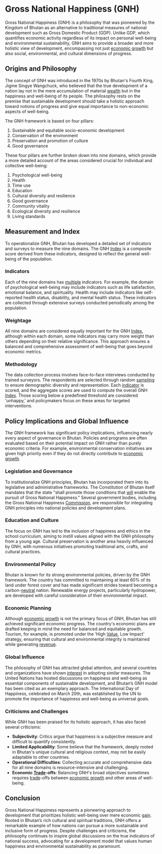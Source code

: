 # Gross National Happiness (GNH)

Gross National Happiness (GNH) is a philosophy that was pioneered by the Kingdom of Bhutan as an alternative to traditional measures of national development such as Gross Domestic Product (GDP). Unlike GDP, which quantifies economic activity regardless of its impact on personal well-being and environmental sustainability, GNH aims to provide a broader and more holistic view of development, encompassing not just [economic growth](../e/economic_growth.md) but also social, environmental, and cultural dimensions of progress.

## Origins and Philosophy

The concept of GNH was introduced in the 1970s by Bhutan's Fourth King, Jigme Singye Wangchuck, who believed that the true development of a nation lay not in the mere accumulation of material [wealth](../w/wealth.md) but in the happiness and well-being of its people. The philosophy rests on the premise that sustainable development should take a holistic approach toward notions of progress and give equal importance to non-economic aspects of well-being.

The GNH framework is based on four pillars:
1. Sustainable and equitable socio-economic development
2. Conservation of the environment
3. Preservation and promotion of culture
4. Good governance

These four pillars are further broken down into nine domains, which provide a more detailed account of the areas considered crucial for individual and collective well-being:
1. Psychological well-being
2. Health
3. Time use
4. Education
5. Cultural diversity and resilience
6. Good governance
7. Community vitality
8. Ecological diversity and resilience
9. Living standards

## Measurement and Index

To operationalize GNH, Bhutan has developed a detailed set of indicators and surveys to measure the nine domains. The GNH [Index](../i/index_instrument.md) is a composite score derived from these indicators, designed to reflect the general well-being of the population.

### Indicators

Each of the nine domains has [multiple](../m/multiple.md) indicators. For example, the domain of psychological well-being may include indicators such as life satisfaction, emotional balance, and spirituality. Health may include indicators like self-reported health status, disability, and mental health status. These indicators are collected through extensive surveys conducted periodically among the population.

### Weightage

All nine domains are considered equally important for the GNH [Index](../i/index_instrument.md), although within each domain, some indicators may carry more weight than others depending on their relative significance. This approach ensures a balanced and comprehensive assessment of well-being that goes beyond economic metrics.

### Methodology

The data collection process involves face-to-face interviews conducted by trained surveyors. The respondents are selected through random [sampling](../s/sampling.md) to ensure demographic diversity and representation. Each [indicator](../i/indicator.md) is scored, and the aggregate scores are used to compute the overall GNH [Index](../i/index_instrument.md). Those scoring below a predefined threshold are considered 'unhappy,' and policymakers focus on these areas for targeted interventions.

## Policy Implications and Global Influence

The GNH framework has significant policy implications, influencing nearly every aspect of governance in Bhutan. Policies and programs are often evaluated based on their potential impact on GNH rather than purely economic criteria. For example, environmental conservation initiatives are given high priority even if they do not directly contribute to [economic growth](../e/economic_growth.md).

### Legislation and Governance

To institutionalize GNH principles, Bhutan has incorporated them into its legislative and administrative frameworks. The Constitution of Bhutan itself mandates that the state "shall promote those conditions that [will](../w/will.md) enable the pursuit of Gross National Happiness." Several government bodies, including the Gross National Happiness [Commission](../c/commission.md), are responsible for integrating GNH principles into national policies and development plans.

### Education and Culture

The focus on GNH has led to the inclusion of happiness and ethics in the school curriculum, aiming to instill values aligned with the GNH philosophy from a young age. Cultural preservation is another area heavily influenced by GNH, with numerous initiatives promoting traditional arts, crafts, and cultural practices.

### Environmental Policy

Bhutan is known for its strong environmental policies, driven by the GNH framework. The country has committed to maintaining at least 60% of its land under forest cover and has made significant strides toward becoming a carbon-[neutral](../n/neutral.md) nation. Renewable energy projects, particularly hydropower, are developed with careful consideration of their environmental impact.

### Economic Planning

Although [economic growth](../e/economic_growth.md) is not the primary focus of GNH, Bhutan has still achieved significant economic progress. The country's economic plans are drafted keeping in mind the need for balanced and equitable growth. Tourism, for example, is promoted under the 'High [Value](../v/value.md), Low Impact' strategy, ensuring that cultural and environmental integrity is maintained while generating [revenue](../r/revenue.md).

### Global Influence

The philosophy of GNH has attracted global attention, and several countries and organizations have shown [interest](../i/interest.md) in adopting similar measures. The United Nations has hosted discussions on happiness and well-being as essential components of sustainable development, and Bhutan’s GNH model has been cited as an exemplary approach. The International Day of Happiness, celebrated on March 20th, was established by the UN to promote the importance of happiness and well-being as universal goals.

### Criticisms and Challenges

While GNH has been praised for its holistic approach, it has also faced several criticisms:
* **Subjectivity**: Critics argue that happiness is a subjective measure and difficult to quantify consistently.
* **Limited Applicability**: Some believe that the framework, deeply rooted in Bhutan's unique cultural and religious context, may not be easily adaptable to other countries.
* **Operational Difficulties**: Collecting accurate and comprehensive data for all nine domains is resource-intensive and challenging.
* **Economic [Trade](../t/trade.md)-offs**: Balancing GNH's broad objectives sometimes requires [trade](../t/trade.md)-offs between [economic growth](../e/economic_growth.md) and other areas of well-being.

## Conclusion

Gross National Happiness represents a pioneering approach to development that prioritizes holistic well-being over mere economic [gain](../g/gain.md). Rooted in Bhutan’s rich cultural and spiritual traditions, GNH offers a remarkable example of how nations can pursue a more sustainable and inclusive form of progress. Despite challenges and criticisms, the philosophy continues to inspire global discussions on the true indicators of national success, advocating for a development model that values human happiness and environmental sustainability as paramount.
